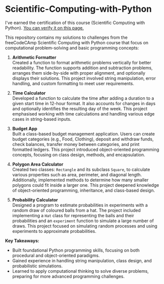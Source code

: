 # Scientific-Computing-with-Python

I've earned the certification of this course (Scientific Computing with Python). [You can verify it on this page.](https://www.freecodecamp.org/learn/scientific-computing-with-python/scientific-computing-with-python-projects/budget-app)

This repository contains my solutions to challenges from the freeCodeCAmp Scientific Computing with Python course that focus on computational problem-solving and basic programming concepts:

1. **Arithmetic Formatter**  
   Created a function to format arithmetic problems vertically for better readability. The function supports addition and subtraction problems, arranges them side-by-side with proper alignment, and optionally displays their solutions. This project involved string manipulation, error handling, and custom formatting to meet user requirements.

2. **Time Calculator**  
   Developed a function to calculate the time after adding a duration to a given start time in 12-hour format. It also accounts for changes in days and optionally identifies the resulting day of the week. This project emphasised working with time calculations and handling various edge cases in string-based inputs.

3. **Budget App**  
   Built a class-based budget management application. Users can create budget categories (e.g., Food, Clothing), deposit and withdraw funds, check balances, transfer money between categories, and print formatted ledgers. This project introduced object-oriented programming concepts, focusing on class design, methods, and encapsulation.

4. **Polygon Area Calculator**  
   Created two classes: `Rectangle` and its subclass `Square`, to calculate various properties such as area, perimeter, and diagonal length. Additionally, implemented methods to determine how many smaller polygons could fit inside a larger one. This project deepened knowledge of object-oriented programming, inheritance, and class-based design.

5. **Probability Calculator**  
   Designed a program to estimate probabilities in experiments with a random draw of coloured balls from a hat. The project included implementing a `Hat` class for representing the balls and their probabilities and an `experiment` function to simulate a large number of draws. This project focused on simulating random processes and using experiments to approximate probabilities.

**Key Takeaways:**  
- Built foundational Python programming skills, focusing on both procedural and object-oriented paradigms.  
- Gained experience in handling string manipulation, class design, and probabilistic simulations.  
- Learned to apply computational thinking to solve diverse problems, preparing for more advanced programming challenges.
